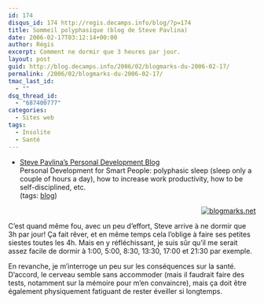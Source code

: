 ```yaml
---
id: 174
disqus_id: 174 http://regis.decamps.info/blog/?p=174
title: Sommeil polyphasique (blog de Steve Pavlina)
date: 2006-02-17T03:12:14+00:00
author: Régis
excerpt: Comment ne dormir que 3 heures par jour.
layout: post
guid: http://blog.decamps.info/2006/02/blogmarks-du-2006-02-17/
permalink: /2006/02/blogmarks-du-2006-02-17/
tmac_last_id:
  - ""
dsq_thread_id:
  - "687400777"
categories:
  - Sites web
tags:
  - Insolite
  - Santé
---
```

<ul class="blogmarks">
  <li>
    <a href="http://www.stevepavlina.com/blog/">Steve Pavlina’s Personal Development Blog</a><br />Personal Development for Smart People: polyphasic sleep (sleep only a couple of hours a day), how to increase work productivity, how to be self-disciplined, etc.<br />(tags: <a rel="tag" href="http://blogmarks.net/tag/blog">blog</a>)
  </li>
</ul>

<p style="text-align:right">
  <a href="http://blogmarks.net/user/Regis"><img src="http://blogmarks.net/img/button.png" alt="blogmarks.net" border="0" /></a>
</p>

C’est quand même fou, avec un peu d’effort, Steve arrive à ne dormir que 3h par jour! Ça fait rêver, et en même temps cela l’oblige à faire ses petites siestes toutes les 4h. Mais en y réfléchissant, je suis sûr qu’il me serait assez facile de dormir à 1:00, 5:00, 8:30, 13:30, 17:00 et 21:30 par exemple.

En revanche, je m’interroge un peu sur les conséquences sur la santé. D’accord, le cerveau semble sans accommoder (mais il faudrait faire des tests, notamment sur la mémoire pour m’en convaincre), mais ça doit être également physiquement fatiguant de rester éveiller si longtemps.
